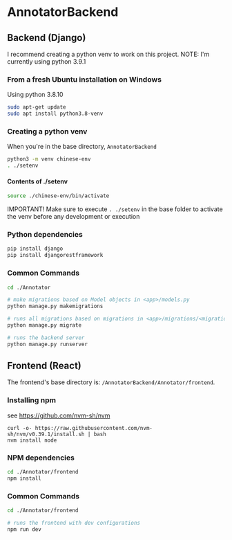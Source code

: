 # AnnotatorBackend

## Backend (Django)

I recommend creating a python venv to work on this project.
NOTE: I'm currently using python 3.9.1


### From a fresh Ubuntu installation on Windows

Using python 3.8.10

```bash
sudo apt-get update
sudo apt install python3.8-venv
```

### Creating a python venv
When you're in the base directory, `AnnotatorBackend`

```bash
python3 -m venv chinese-env
. ./setenv
```

#### Contents of ./setenv
``` bash
source ./chinese-env/bin/activate
```

IMPORTANT! Make sure to execute `. ./setenv` in the base folder to activate the venv before any development or execution

### Python dependencies

``` bash
pip install django
pip install djangorestframework
```

### Common Commands

``` bash
cd ./Annotator

# make migrations based on Model objects in <app>/models.py
python manage.py makemigrations

# runs all migrations based on migrations in <app>/migrations/<migration>.py
python manage.py migrate

# runs the backend server
python manage.py runserver
```

## Frontend (React)

The frontend's base directory is: `/AnnotatorBackend/Annotator/frontend`.


### Installing npm

see https://github.com/nvm-sh/nvm

```
curl -o- https://raw.githubusercontent.com/nvm-sh/nvm/v0.39.1/install.sh | bash
nvm install node
```

### NPM dependencies

``` bash
cd ./Annotator/frontend
npm install
```

### Common Commands

``` bash
cd ./Annotator/frontend

# runs the frontend with dev configurations
npm run dev
```